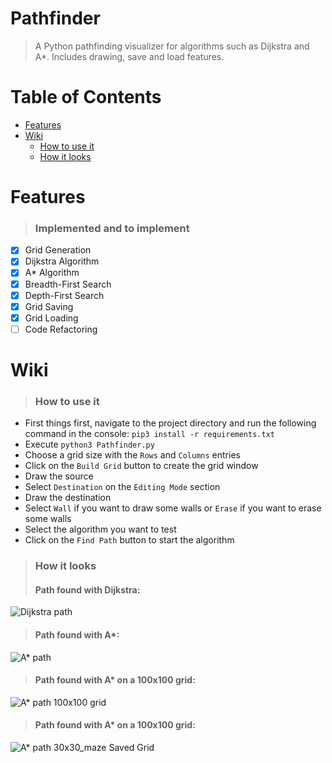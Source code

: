 Pathfinder
==========

> A Python pathfinding visualizer for algorithms such as Dijkstra and A*. Includes drawing, save and load features. 

Table of Contents
=================

<!--ts-->
  * [Features](#features)
  * [Wiki](#wiki)
    * [How to use it](#htu)
    * [How it looks](#hil)
<!--te-->
###

<a name="features"></a>
Features 
========

> ### Implemented and to implement

- [x] Grid Generation
- [x] Dijkstra Algorithm
- [x] A* Algorithm
- [x] Breadth-First Search 
- [x] Depth-First Search
- [x] Grid Saving
- [x] Grid Loading 
- [ ] Code Refactoring

<a name="wiki"></a>
Wiki
====

<a name="htu"></a>
> ### How to use it
- First things first, navigate to the project directory and run the following command in the console: `pip3 install -r requirements.txt`
- Execute `python3 Pathfinder.py`
- Choose a grid size with the `Rows` and `Columns` entries
- Click on the `Build Grid` button to create the grid window
- Draw the source
- Select `Destination` on the `Editing Mode` section
- Draw the destination
- Select `Wall` if you want to draw some walls or `Erase` if you want to erase some walls
- Select the algorithm you want to test
- Click on the `Find Path` button to start the algorithm
<a name="hil"></a>
> ### How it looks
> #### Path found with Dijkstra:
![Dijkstra path](https://i.imgur.com/mGpTEWT.png)
> #### Path found with A*:
![A* path](https://i.imgur.com/Vg6liqd.png)
> #### Path found with A* on a 100x100 grid:
![A* path 100x100 grid](https://i.imgur.com/PHEboSc.png)
> #### Path found with A* on a 100x100 grid:
![A* path 30x30_maze Saved Grid](https://i.imgur.com/QdkYmjV.png)

